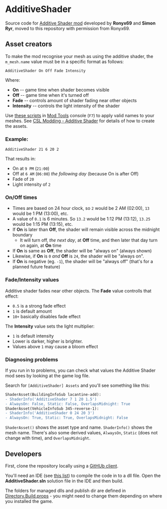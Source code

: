 # AdditiveShader

Source code for [Additive Shader mod](https://steamcommunity.com/sharedfiles/filedetails/?id=1410003347) developed by **Ronyx69** and **Simon Ryr**, moved to this repository with permission from Ronyx69.

## Asset creators

To make the mod recognise your mesh as using the additive shader, the `m_mesh.name` value must be in a specific format as follows:

```
AdditiveShader On Off Fade Intensity
```

Where:

* **On** -- game time when shader becomes visible
* **Off** -- game time when it's turned off
* **Fade** -- controls amount of shader fading near other objects
* **Intensity** -- controls the light intensity of the shader

Use [these scripts](https://gist.github.com/ronyx69/97a8efae47d6828f01d7d0ab8189fd73) in [Mod Tools](https://steamcommunity.com/sharedfiles/filedetails/?id=450877484) console (`F7`) to apply valid names to your meshes. See [CSL Modding - Additive Shader](https://cslmodding.info/mod/additive-shader/) for details of how to create the assets.

### Example:

```
AdditiveShader 21 6 20 2
```

That results in:

* On at `9 PM` (`21:00`)
* Off at `6 AM` (`06:00`) _the following day_ (because On is after Off)
* Fade of `20`
* Light intensity of `2`

### On/Off times

* Times are based on 24 hour clock, so `2` would be 2 AM (02:00), `13` would be 1 PM (13:00), etc.
* A value of `0.1` is 6 minutes. So `13.2` would be 1:12 PM (13:12), `13.25` would be 1:15 PM (13:15), etc.
* If **On** is later than **Off**, the shader will remain visible across the midnight boundary
    * It will turn off, _the next day_, at **Off** time, and then later that day turn on again, at **On** time
* If **On** is same as **Off**, the shader will be "always on" (always shown)
* Likewise, if **On** is `0` _and_ **Off** is `24`, the shader will be "always on".
* If **On** is negative (eg. `-1`), the shader will be "always off" (that's for a planned future feature)

### Fade/Intensity values

Additive shader fades near other objects. The **Fade** value controlls that effect:

* `0.5` is a strong fade effect
* `1` is default amount
* `10+` basically disables fade effect

The **Intensity** value sets the light multiplier:

* `1` is default intensity
* Lower is darker, higher is brighter.
* Values above `1` may cause a bloom effect

### Diagnosing problems

If you run in to problems, you can check what values the Additive Shader mod sees by looking at the game log file.

Search for `[AdditiveShader] Assets` and you'll see something like this:

```diff
ShaderAsset(BuildingInfoSub lacantine-add):
- ShaderInfo('AdditiveShader 7 1 20 1.5')
- AlwaysOn: False, Static: False, OverlapsMidnight: True
ShaderAsset(VehicleInfoSub 345-reverse-1):
- ShaderInfo('AdditiveShader 0 24 20 3')
- AlwaysOn: True, Static: True, OverlapsMidnight: False
```

`ShaderAsset()` shows the asset type and name. `ShaderInfo()` shows the mesh name. There's also some derived values, `AlwaysOn`, `Static` (does not change with time), and `OverlapsMidnight`.

## Developers

First, clone the repository locally using a [GitHUb client](https://github.com/CitiesSkylinesMods/TMPE/wiki/GitHub-Clients).

You'll need an IDE (see [this list](https://github.com/CitiesSkylinesMods/TMPE/wiki/Dev-Tools)) to compile the code in to a dll file. Open the **AdditiveShader.sln** solution file in the IDE and then build.

The folders for managed dlls and publish dir are defined in [Directory.Build.props](https://github.com/CitiesSkylinesMods/AdditiveShader/blob/master/Source/Directory.Build.props) - you might need to change them depending on where you installed the game.

